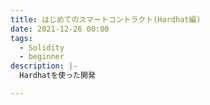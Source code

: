 ```yaml
---
title: はじめてのスマートコントラクト(Hardhat編)
date: 2021-12-26 00:00
tags:
  - Solidity
  - beginner
description: |-
  Hardhatを使った開発

---
```

